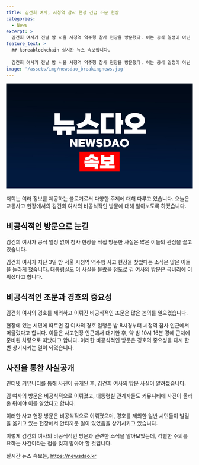 ```yaml
---
title: 김건희 여사, 시청역 참사 현장 긴급 조문 현장
categories:
  - News
excerpt: >
  김건희 여사가 전날 밤 서울 시청역 역주행 참사 현장을 방문했다. 이는 공식 일정이 아닌 비공식적인 결정으로 이뤄졌으며, 대통령실 관계자들도 사진이 공개된 이후에야 이를 알았다. 김 여사는 조용히 헌화를 하고 시민들이 만든 추모공간에 방문하여 헌화한 후 한동안 머물렀다. 방문 당시 경호를 제외한 많은 수행원이 동행하지 않은 것으로 알려졌으며, 해당 참사현장에는 여전히 많은 시민들이 찾고 있다. (문단 요약 - 143자)
feature_text: >
  ## koreablockchain 실시간 뉴스 속보입니다.

  김건희 여사가 전날 밤 서울 시청역 역주행 참사 현장을 방문했다. 이는 공식 일정이 아닌 비공식적인 결정으로 이뤄졌으며, 대통령실 관계자들도 사진이 공개된 이후에야 이를 알았다. 김 여사는 조용히 헌화를 하고 시민들이 만든 추모공간에 방문하여 헌화한 후 한동안 머물렀다. 방문 당시 경호를 제외한 많은 수행원이 동행하지 않은 것으로 알려졌으며, 해당 참사현장에는 여전히 많은 시민들이 찾고 있다. (문단 요약 - 143자)
image: '/assets/img/newsdao_breakingnews.jpg'
---
```


<p><img src="/assets/img/newsdao_breakingnews.jpg" alt="koreablockchain 속보" /></p>

<p>저희는 여러 정보를 제공하는 블로거로서 다양한 주제에 대해 다루고 있습니다. 오늘은 교통사고 현장에서의 김건희 여사의 비공식적인 방문에 대해 알아보도록 하겠습니다.</p>

<h2 data-ke-size="size26">비공식적인 방문으로 눈길</h2>

<p data-ke-size="size16">김건희 여사가 공식 일정 없이 참사 현장을 직접 방문한 사실은 많은 이들의 관심을 끌고 있습니다. </p>

<p>김건희 여사가 지난 3일 밤 서울 시청역 역주행 사고 현장을 찾았다는 소식은 많은 이들을 놀라게 했습니다. 대통령실도 이 사실을 몰랐을 정도로 김 여사의 방문은 극비리에 이뤄졌다고 합니다.</p>

<h2 data-ke-size="size26">비공식적인 조문과 경호의 중요성</h2>

<p data-ke-size="size16">김건희 여사의 경호를 제외하고 이뤄진 비공식적인 조문은 많은 논의를 일으켰습니다.</p>

<p>현장에 있는 시민에 따르면 김 여사의 경호 일행은 밤 8시경부터 시청역 참사 인근에서 머물렀다고 합니다. 이들은 사고현장 인근에서 대기한 후, 약 밤 10시 16분 경에 근처에 준비된 차량으로 떠났다고 합니다. 이러한 비공식적인 방문은 경호의 중요성을 다시 한 번 상기시키는 일이 되었습니다.</p>

<h2 data-ke-size="size26">사진을 통한 사실공개</h2>

<p data-ke-size="size16">인터넷 커뮤니티를 통해 사진이 공개된 후, 김건희 여사의 방문 사실이 알려졌습니다.</p>

<p>김 여사의 방문은 비공식적으로 이뤄졌고, 대통령실 관계자들도 커뮤니티에 사진이 올라온 뒤에야 이를 알았다고 합니다.</p>

<p>이러한 사고 현장 방문은 비공식적으로 이뤄졌으며, 경호를 제외한 일반 시민들이 발길을 옮기고 있는 현장에서 안타까운 일이 있었음을 상기시키고 있습니다.</p>

<p>이렇게 김건희 여사의 비공식적인 방문과 관련한 소식을 알아보았는데, 각별한 주의를 요하는 사건이라는 점을 잊지 말아야 할 것입니다.</p>
실시간 뉴스 속보는, <a href="https://newsdao.kr" rel="dofollow">https://newsdao.kr</a>


